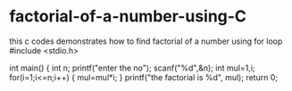 # factorial-of-a-number-using-C
this c codes demonstrates how to find factorial of a number using for loop
#include <stdio.h>

int main()
{
    int n;
  printf("enter the no");
  scanf("%d",&n);
 int mul=1,i;
    for(i=1;i<=n;i++)
    {
        mul=mul*i;
    }
printf("the factorial is %d", mul);
return 0;
